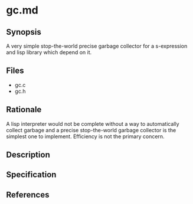 # gc.md
## Synopsis 

A very simple stop-the-world precise garbage collector for a s-expression and
lisp library which depend on it.

## Files

* gc.c
* gc.h

## Rationale

A lisp interpreter would not be complete without a way to automatically collect
garbage and a precise stop-the-world garbage collector is the simplest one to
implement. Efficiency is not the primary concern.

## Description
## Specification
## References
